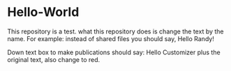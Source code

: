 # Hello-World
This repository is a test.
what this repository does is change the text by the name. For example: instead of shared files you should say, Hello Randy!

Down text box to make publications should say: Hello Customizer plus the original text, also change to red.

